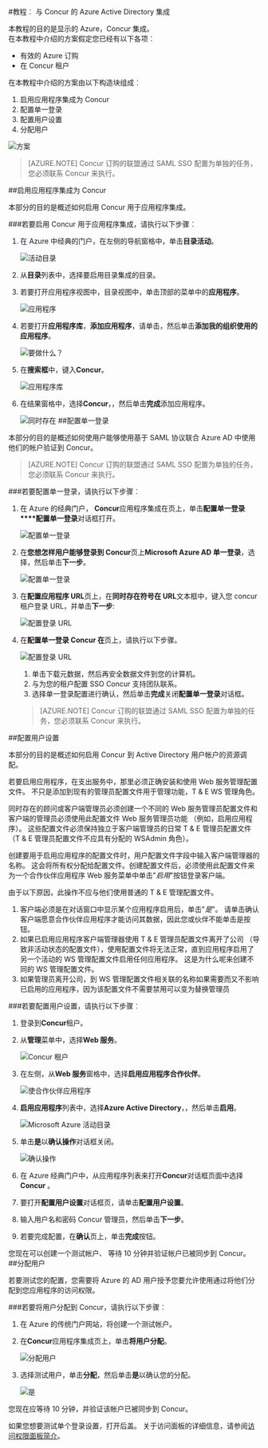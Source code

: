 <properties 
    pageTitle="教程︰ Azure Active Directory 集成与 Concur |Microsoft Azure" 
    description="了解如何使用 Azure Active Directory Concur 启用单一登录、 自动化资源调配，以及更多 ！" 
    services="active-directory" 
    authors="jeevansd"  
    documentationCenter="na" 
    manager="femila"/>
<tags 
    ms.service="active-directory" 
    ms.devlang="na" 
    ms.topic="article" 
    ms.tgt_pltfrm="na" 
    ms.workload="identity" 
    ms.date="09/29/2016" 
    ms.author="jeedes" />

#<a name="tutorial-azure-active-directory-integration-with-concur"></a>教程︰ 与 Concur 的 Azure Active Directory 集成  


本教程的目的是显示的 Azure，Concur 集成。  
在本教程中介绍的方案假定您已经有以下各项︰

-   有效的 Azure 订购
-   在 Concur 租户

在本教程中介绍的方案由以下构造块组成︰

1.  启用应用程序集成为 Concur
2.  配置单一登录
3.  配置用户设置
4.  分配用户

![方案](./media/active-directory-saas-concur-tutorial/IC769766.png "方案")

>[AZURE.NOTE] Concur 订购的联盟通过 SAML SSO 配置为单独的任务，您必须联系 Concur 来执行。

##<a name="enabling-the-application-integration-for-concur"></a>启用应用程序集成为 Concur

本部分的目的是概述如何启用 Concur 用于应用程序集成。

###<a name="to-enable-the-application-integration-for-concur-perform-the-following-steps"></a>若要启用 Concur 用于应用程序集成，请执行以下步骤︰

1.  在 Azure 中经典的门户，在左侧的导航窗格中，单击**目录活动**。

    ![活动目录](./media/active-directory-saas-concur-tutorial/IC700993.png "活动目录")

2.  从**目录**列表中，选择要启用目录集成的目录。

3.  若要打开应用程序视图中，目录视图中，单击顶部的菜单中的**应用程序**。

    ![应用程序](./media/active-directory-saas-concur-tutorial/IC700994.png "应用程序")

4.  若要打开**应用程序库**，**添加应用程序**，请单击，然后单击**添加我的组织使用的应用程序**。

    ![要做什么？](./media/active-directory-saas-concur-tutorial/IC700995.png "要做什么？")

5.  在**搜索框**中，键入**Concur**。

    ![应用程序库](./media/active-directory-saas-concur-tutorial/IC721727.png "应用程序库")

6.  在结果窗格中，选择**Concur**，，然后单击**完成**添加应用程序。

    ![同时存在](./media/active-directory-saas-concur-tutorial/IC721728.png "同时存在")
##<a name="configuring-single-sign-on"></a>配置单一登录

本部分的目的是概述如何使用户能够使用基于 SAML 协议联合 Azure AD 中使用他们的帐户验证到 Concur。

>[AZURE.NOTE] Concur 订购的联盟通过 SAML SSO 配置为单独的任务，您必须联系 Concur 来执行。

###<a name="to-configure-single-sign-on-perform-the-following-steps"></a>若要配置单一登录，请执行以下步骤︰

1.  在 Azure 的经典门户， **Concur**应用程序集成在页上，单击**配置单一登录****配置单一登录**对话框打开。

    ![配置单一登录](./media/active-directory-saas-concur-tutorial/IC769767.png "配置单一登录")

2.  在**您想怎样用户能够登录到 Concur**页上**Microsoft Azure AD 单一登录**，选择，然后单击**下一步**。

    ![配置单一登录](./media/active-directory-saas-concur-tutorial/IC769768.png "配置单一登录")

3.  在**配置应用程序 URL**页上，在**同时存在符号在 URL**文本框中，键入您 concur 租户登录 URL，并单击**下一步**: 

    ![配置登录 URL](./media/active-directory-saas-concur-tutorial/IC769769.png "配置登录 URL")

4.  在**配置单一登录 Concur 在**页上，请执行以下步骤。

    ![配置登录 URL](./media/active-directory-saas-concur-tutorial/IC769770.png "配置登录 URL")

    1.  单击下载元数据，然后再安全数据文件到您的计算机。
    2.  与为您的租户配置 SSO Concur 支持团队联系。
    3.  选择单一登录配置进行确认，然后单击**完成**关闭**配置单一登录**对话框。  

    >[AZURE.NOTE] Concur 订购的联盟通过 SAML SSO 配置为单独的任务，您必须联系 Concur 来执行。

##<a name="configuring-user-provisioning"></a>配置用户设置

本部分的目的是概述如何启用 Concur 到 Active Directory 用户帐户的资源调配。

若要启用应用程序，在支出服务中，那里必须正确安装和使用 Web 服务管理配置文件。 不只是添加到现有的管理员配置文件用于管理功能，T & E WS 管理角色。

同时存在的顾问或客户端管理员必须创建一个不同的 Web 服务管理员配置文件和客户端的管理员必须使用此配置文件 Web 服务管理员功能 （例如，启用应用程序）。 这些配置文件必须保持独立于客户端管理员的日常 T & E 管理员配置文件 （T & E 管理员配置文件不应具有分配的 WSAdmin 角色）。

创建要用于启用应用程序的配置文件时，用户配置文件字段中输入客户端管理器的名称。 这会将所有权分配给配置文件。创建配置文件后，必须使用此配置文件来为一个合作伙伴应用程序 Web 服务菜单中单击"*启用*"按钮登录客户端。

由于以下原因，此操作不应与他们使用普通的 T & E 管理配置文件。

1.  客户端必须是在对话窗口中显示某个应用程序启用后，单击"*是*"。 请单击确认客户端愿意合作伙伴应用程序才能访问其数据，因此您或伙伴不能单击是按钮。
2.  如果已启用应用程序客户端管理器使用 T & E 管理员配置文件离开了公司 （导致非活动状态的配置文件），使用配置文件将无法正常，直到应用程序启用了另一个活动的 WS 管理配置文件启用任何应用程序。 这是为什么呢来创建不同的 WS 管理配置文件。
3.  如果管理员离开公司，到 WS 管理配置文件相关联的名称如果需要而又不影响已启用的应用程序，因为该配置文件不需要禁用可以变为替换管理员

###<a name="to-configure-user-provisioning-perform-the-following-steps"></a>若要配置用户设置，请执行以下步骤︰

1.  登录到**Concur**租户。

2.  从**管理**菜单中，选择**Web 服务**。

    ![Concur 租户](./media/active-directory-saas-concur-tutorial/IC721729.png "Concur 租户")

3.  在左侧，从**Web 服务**窗格中，选择**启用应用程序合作伙伴**。

    ![使合作伙伴应用程序](./media/active-directory-saas-concur-tutorial/IC721730.png "使合作伙伴应用程序")

4.  **启用应用程序**列表中，选择**Azure Active Directory**，，然后单击**启用**。

    ![Microsoft Azure 活动目录](./media/active-directory-saas-concur-tutorial/IC721731.png "Microsoft Azure 活动目录")

5.  单击**是**以**确认操作**对话框关闭。

    ![确认操作](./media/active-directory-saas-concur-tutorial/IC721732.png "确认操作")

6.  在 Azure 经典门户中，从应用程序列表来打开**Concur**对话框页面中选择**Concur** 。

7.  要打开**配置用户设置**对话框页，请单击**配置用户设置**。

8.  输入用户名和密码 Concur 管理员，然后单击**下一步**。

9.  若要完成配置，在**确认**页上，单击**完成**按钮。

您现在可以创建一个测试帐户、 等待 10 分钟并验证帐户已被同步到 Concur。
##<a name="assigning-users"></a>分配用户

若要测试您的配置，您需要将 Azure 的 AD 用户授予您要允许使用通过将他们分配到您应用程序的访问权限。

###<a name="to-assign-users-to-concur-perform-the-following-steps"></a>若要将用户分配到 Concur，请执行以下步骤︰

1.  在 Azure 的传统门户网站，将创建一个测试帐户。

2.  在**Concur**应用程序集成页上，单击**将用户分配**。

    ![分配用户](./media/active-directory-saas-concur-tutorial/IC769771.png "分配用户")

3.  选择测试用户，单击**分配**，然后单击**是**以确认您的分配。

    ![是](./media/active-directory-saas-concur-tutorial/IC767830.png "是")

您现在应等待 10 分钟，并验证该帐户已被同步到 Concur。

如果您想要测试单个登录设置，打开后盖。 关于访问面板的详细信息，请参阅[访问权限面板简介](active-directory-saas-access-panel-introduction.md)。
